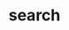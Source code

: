 ---
title: "search" # in any language you want
layout: "search" # necessary for search
# url: "/archive"
# description: "Description for Search"
summary: "search"
placeholder: "search for my posts"
---